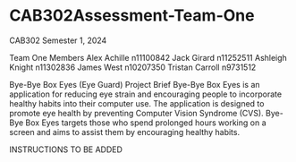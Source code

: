 # CAB302Assessment-Team-One
CAB302 Semester 1, 2024

Team One Members
Alex Achille n11100842
Jack Girard n11252511
Ashleigh Knight n11302836
James West n10207350
Tristan Carroll n9731512

Bye-Bye Box Eyes (Eye Guard)
Project Brief
Bye-Bye Box Eyes is an application for reducing eye strain and encouraging people to incorporate healthy habits into their computer use. The application is designed to promote eye health by preventing Computer Vision Syndrome (CVS). Bye-Bye Box Eyes targets those who spend prolonged hours working on a screen and aims to assist them by encouraging healthy habits.

INSTRUCTIONS
TO BE ADDED
